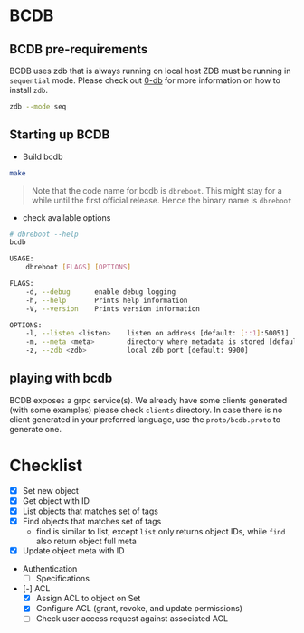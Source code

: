 # BCDB


## BCDB pre-requirements
BCDB uses zdb that is always running on local host ZDB must be running in `sequential` mode. Please check out [0-db](https://github.com/threefoldtech/0-db) for more information on how to install `zdb`.

```bash
zdb --mode seq
```

## Starting up BCDB
- Build bcdb
```bash
make
```
> Note that the code name for bcdb is `dbreboot`. This might stay for a while until the first official release. Hence the binary name is `dbreboot`
- check available options
```bash
# dbreboot --help
bcdb

USAGE:
    dbreboot [FLAGS] [OPTIONS]

FLAGS:
    -d, --debug      enable debug logging
    -h, --help       Prints help information
    -V, --version    Prints version information

OPTIONS:
    -l, --listen <listen>    listen on address [default: [::1]:50051]
    -m, --meta <meta>        directory where metadata is stored [default: $HOME/.bcdb-meta]
    -z, --zdb <zdb>          local zdb port [default: 9900]

```

## playing with bcdb
BCDB exposes a grpc service(s). We already have some clients generated (with some examples) please check `clients` directory.
In case there is no client generated in your preferred language, use the `proto/bcdb.proto` to generate one.

# Checklist
- [x] Set new object
- [x] Get object with ID
- [x] List objects that matches set of tags
- [x] Find objects that matches set of tags
  - find is similar to list, except `list` only returns object IDs, while `find` also return object full meta
- [x] Update object meta with ID
- Authentication
  - [ ] Specifications
- [-] ACL
  - [x] Assign ACL to object on Set
  - [x] Configure ACL (grant, revoke, and update permissions)
  - [ ] Check user access request against associated ACL
